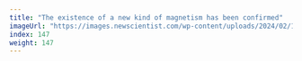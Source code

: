 ```yaml
---
title: "The existence of a new kind of magnetism has been confirmed"
imageUrl: "https://images.newscientist.com/wp-content/uploads/2024/02/14153321/SEI_191483493.jpg?width=788"
index: 147
weight: 147
---
```


